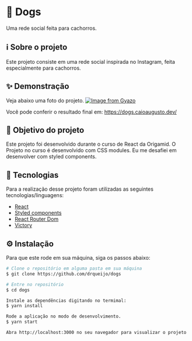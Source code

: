 # 🦴 Dogs
Uma rede social feita para cachorros.

## ℹ️ Sobre o projeto 
Este projeto consiste em uma rede social inspirada no Instagram, feita especialmente para cachorros.

## ✨ Demonstração
Veja abaixo uma foto do projeto.
[![Image from Gyazo](https://i.gyazo.com/e98b3841d55508f4d966d3ed92ada3e9.png)](https://gyazo.com/e98b3841d55508f4d966d3ed92ada3e9)

Você pode conferir o resultado final em: https://dogs.caioaugusto.dev/

## 🎯 Objetivo do projeto
Este projeto foi desenvolvido durante o curso de React da Origamid. O Projeto no curso é desenvolvido com CSS modules. Eu me desafiei em desenvolver com styled components.
## 📝 Tecnologias 
Para a realização desse projeto foram utilizadas as seguintes tecnologias/linguagens: 
- [React](https://pt-br.reactjs.org) 
- [Styled components](https://styled-components.com)
- [React Router Dom](https://reactrouter.com/web/guides/quick-start)
- [Victory](https://formidable.com/open-source/victory/)

## ⚙️ Instalação
Para que este rode em sua máquina, siga os passos abaixo:

```bash
# Clone o repositório em alguma pasta em sua máquina
$ git clone https://github.com/drqueijo/dogs

# Entre no repositório
$ cd dogs

Instale as dependências digitando no termimal:
$ yarn install

Rode a aplicação no modo de desenvolvimento.
$ yarn start

Abra http://localhost:3000 no seu navegador para visualizar o projeto
```

